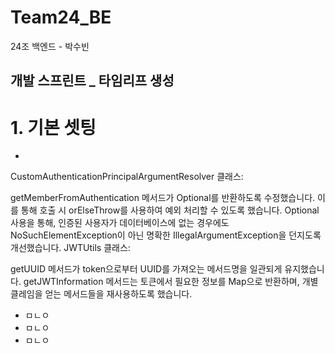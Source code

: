 # Team24_BE
24조 백엔드 - 박수빈

## 개발 스프린트 _ 타임리프 생성

# 1. 기본 셋팅
-  


CustomAuthenticationPrincipalArgumentResolver 클래스:

getMemberFromAuthentication 메서드가 Optional<Member>를 반환하도록 수정했습니다. 이를 통해 호출 시 orElseThrow를 사용하여 예외 처리할 수 있도록 했습니다.
Optional 사용을 통해, 인증된 사용자가 데이터베이스에 없는 경우에도 NoSuchElementException이 아닌 명확한 IllegalArgumentException을 던지도록 개선했습니다.
JWTUtils 클래스:

getUUID 메서드가 token으로부터 UUID를 가져오는 메서드명을 일관되게 유지했습니다.
getJWTInformation 메서드는 토큰에서 필요한 정보를 Map으로 반환하며, 개별 클레임을 얻는 메서드들을 재사용하도록 했습니다.


- ㅁㄴㅇ
- ㅁㄴㅇ
- ㅁㄴㅇ

